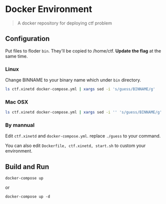 # Docker Environment

> A docker repository for deploying ctf problem

## Configuration

Put files to floder `bin`. They'll be copied to /home/ctf. **Update the flag** at the same time.

### Linux

Change BINNAME to your binary name which under `bin` directory.

```sh
ls ctf.xinetd docker-compose.yml | xargs sed -i 's/guess/BINNAME/g'
```

### Mac OSX

```sh
ls ctf.xinetd docker-compose.yml | xargs sed -i '' 's/guess/BINNAME/g'
```

### By mannual

Edit `ctf.xinetd` and `docker-compose.yml`. replace `./guess` to your command.

You can also edit `Dockerfile, ctf.xinetd, start.sh` to custom your environment.

## Build and Run

    docker-compose up

or

    docker-compose up -d
